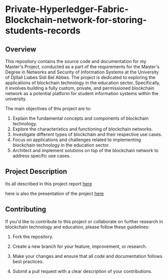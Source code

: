 # Private-Hyperledger-Fabric-Blockchain-network-for-storing-students-records

## Overview

This repository contains the source code and documentation for my Master's Project, conducted as a part of the requirements for the Master's Degree in Networks and Security of Information Systems at the University of Djillali Liabes Sidi Bel Abbes. The project is dedicated to exploring the applications of blockchain technology in the education sector. Specifically, it involves building a fully custom, private, and permissioned blockchain network as a potential platform for student information systems within the university.

The main objectives of this project are to:

1. Explain the fundamental concepts and components of blockchain technology.
2. Explore the characteristics and functioning of blockchain networks.
3. Investigate different types of blockchain and their respective use cases.
4. Focus on applications and challenges related to implementing blockchain technology in the education sector.
5. Architect and implement solutions on top of the blockchain network to address specific use cases.


## Project Description
Its all described in this project report [here](https://drive.google.com/file/d/1M8sYclUy1u-NFs0ZKKL8aZNKAP9YSLKZ/view?usp=sharing)

here is also the presentation of the project  [here](https://docs.google.com/presentation/d/17JXbsI3Kp3RAJeoOAbe20JVW1TXh1pQeEUlsgysj8v0/edit?usp=sharing)

## Contributing

If you'd like to contribute to this project or collaborate on further research in blockchain technology and education, please follow these guidelines:

1. Fork the repository.

2. Create a new branch for your feature, improvement, or research.

3. Make your changes and ensure that all code and documentation follows best practices.

4. Submit a pull request with a clear description of your contributions.
